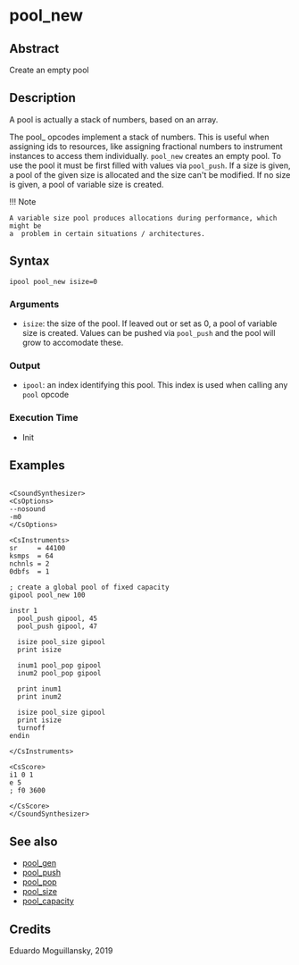 # pool_new

## Abstract

Create an empty  pool


## Description

A pool is actually a stack of numbers, based on an array.

The pool_ opcodes implement a stack of numbers. This is useful when assigning
ids to resources, like assigning fractional numbers to instrument instances to
access them individually. `pool_new` creates an empty pool. To use the pool it
must be first filled with values via `pool_push`. If a size is given, a pool of
the given size is allocated and the size can't be modified. If no size is given,
a pool of variable size is created.


!!! Note

    A variable size pool produces allocations during performance, which might be
    a  problem in certain situations / architectures.


## Syntax

    ipool pool_new isize=0

### Arguments

* `isize`: the size of the pool. If leaved out or set as 0, a pool of variable
  size is created. Values can be pushed via `pool_push` and the pool will grow
  to accomodate these.

### Output

* `ipool`: an index identifying this pool. This index is used when calling any
  `pool` opcode

### Execution Time

* Init

## Examples

```csound 

<CsoundSynthesizer>
<CsOptions>
--nosound
-m0
</CsOptions>

<CsInstruments>
sr     = 44100
ksmps  = 64
nchnls = 2
0dbfs  = 1

; create a global pool of fixed capacity
gipool pool_new 100

instr 1
  pool_push gipool, 45
  pool_push gipool, 47

  isize pool_size gipool
  print isize  

  inum1 pool_pop gipool
  inum2 pool_pop gipool

  print inum1
  print inum2

  isize pool_size gipool
  print isize  
  turnoff
endin

</CsInstruments>

<CsScore>
i1 0 1
e 5
; f0 3600

</CsScore>
</CsoundSynthesizer>

```

## See also

* [pool_gen](pool_gen.md)
* [pool_push](pool_push.md)
* [pool_pop](pool_pop.md)
* [pool_size](pool_size.md)
* [pool_capacity](pool_capacity.md)


## Credits

Eduardo Moguillansky, 2019
